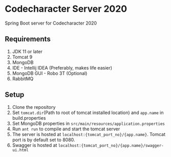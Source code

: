 # Codecharacter Server 2020

Spring Boot server for Codecharacter 2020

## Requirements

1. JDK 11 or later
2. Tomcat 9
3. MongoDB
4. IDE - Intellij IDEA (Preferably, makes life easier)
5. MongoDB GUI - Robo 3T (Optional)
6. RabbitMQ

## Setup

1. Clone the repository
2. Set `tomcat.dir`(Path to root of tomcat installed location) and `app.name` in build.properties
3. Set MongoDB properties in `src/main/resources/application.properties`
4. Run `ant run` to compile and start the tomcat server
5. The server is hosted at `localhost:{tomcat_port_no}/{app.name}`. Tomcat port is by default set to 8080.
6. Swagger is hosted at `localhost:{tomcat_port_no}/{app.name}/swagger-ui.html`
